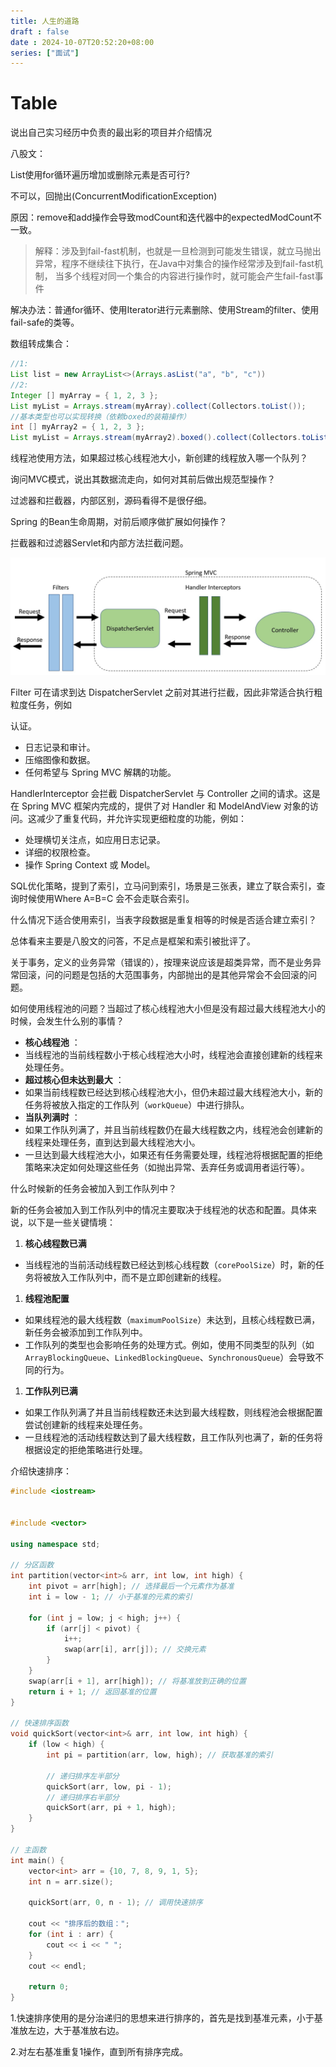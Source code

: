 ```yaml
---
title: 人生的道路
draft : false
date : 2024-10-07T20:52:20+08:00
series: ["面试"]
---
```

# Table

说出自己实习经历中负责的最出彩的项目并介绍情况

八股文：

List使用for循环遍历增加或删除元素是否可行?

不可以，回抛出(ConcurrentModificationException)

原因：remove和add操作会导致modCount和迭代器中的expectedModCount不一致。

> 解释：涉及到fail-fast机制，也就是一旦检测到可能发生错误，就立马抛出异常，程序不继续往下执行，在Java中对集合的操作经常涉及到fail-fast机制，
> 当多个线程对同一个集合的内容进行操作时，就可能会产生fail-fast事件

解决办法：普通for循环、使用Iterator进行元素删除、使用Stream的filter、使用fail-safe的类等。

数组转成集合：

```java
//1:
List list = new ArrayList<>(Arrays.asList("a", "b", "c"))
//2:
Integer [] myArray = { 1, 2, 3 };
List myList = Arrays.stream(myArray).collect(Collectors.toList());
//基本类型也可以实现转换（依赖boxed的装箱操作）
int [] myArray2 = { 1, 2, 3 };
List myList = Arrays.stream(myArray2).boxed().collect(Collectors.toList());
```

线程池使用方法，如果超过核心线程池大小，新创建的线程放入哪一个队列？

询问MVC模式，说出其数据流走向，如何对其前后做出规范型操作？

过滤器和拦截器，内部区别，源码看得不是很仔细。

Spring 的Bean生命周期，对前后顺序做扩展如何操作？

拦截器和过滤器Servlet和内部方法拦截问题。

![拦截器和过滤器](featured.png)

Filter 可在请求到达 DispatcherServlet 之前对其进行拦截，因此非常适合执行粗粒度任务，例如

认证。

- 日志记录和审计。
- 压缩图像和数据。
- 任何希望与 Spring MVC 解耦的功能。

HandlerInterceptor 会拦截 DispatcherServlet 与 Controller 之间的请求。这是在 Spring MVC 框架内完成的，提供了对 Handler 和 ModelAndView 对象的访问。这减少了重复代码，并允许实现更细粒度的功能，例如：

- 处理横切关注点，如应用日志记录。
- 详细的权限检查。
- 操作 Spring Context 或 Model。

SQL优化策略，提到了索引，立马问到索引，场景是三张表，建立了联合索引，查询时候使用Where A=B=C 会不会走联合索引。

什么情况下适合使用索引，当表字段数据是重复相等的时候是否适合建立索引？

总体看来主要是八股文的问答，不足点是框架和索引被批评了。

关于事务，定义的业务异常（错误的），按理来说应该是超类异常，而不是业务异常回滚，问的问题是包括的大范围事务，内部抛出的是其他异常会不会回滚的问题。

如何使用线程池的问题？当超过了核心线程池大小但是没有超过最大线程池大小的时候，会发生什么别的事情？

* **核心线程池** ：
* 当线程池的当前线程数小于核心线程池大小时，线程池会直接创建新的线程来处理任务。
* **超过核心但未达到最大** ：
* 如果当前线程数已经达到核心线程池大小，但仍未超过最大线程池大小，新的任务将被放入指定的工作队列（`workQueue`）中进行排队。
* **当队列满时** ：
* 如果工作队列满了，并且当前线程数仍在最大线程数之内，线程池会创建新的线程来处理任务，直到达到最大线程池大小。
* 一旦达到最大线程池大小，如果还有任务需要处理，线程池将根据配置的拒绝策略来决定如何处理这些任务（如抛出异常、丢弃任务或调用者运行等）。

什么时候新的任务会被加入到工作队列中？

新的任务会被加入到工作队列中的情况主要取决于线程池的状态和配置。具体来说，以下是一些关键情境：

1. **核心线程数已满**

* 当线程池的当前活动线程数已经达到核心线程数（`corePoolSize`）时，新的任务将被放入工作队列中，而不是立即创建新的线程。

1. **线程池配置**

* 如果线程池的最大线程数（`maximumPoolSize`）未达到，且核心线程数已满，新任务会被添加到工作队列中。
* 工作队列的类型也会影响任务的处理方式。例如，使用不同类型的队列（如 `ArrayBlockingQueue`、`LinkedBlockingQueue`、`SynchronousQueue`）会导致不同的行为。

1. **工作队列已满**

* 如果工作队列满了并且当前线程数还未达到最大线程数，则线程池会根据配置尝试创建新的线程来处理任务。
* 一旦线程池的活动线程数达到了最大线程数，且工作队列也满了，新的任务将根据设定的拒绝策略进行处理。

介绍快速排序：

```cpp
#include <iostream>


#include <vector>

using namespace std;

// 分区函数
int partition(vector<int>& arr, int low, int high) {
    int pivot = arr[high]; // 选择最后一个元素作为基准
    int i = low - 1; // 小于基准的元素的索引

    for (int j = low; j < high; j++) {
        if (arr[j] < pivot) {
            i++;
            swap(arr[i], arr[j]); // 交换元素
        }
    }
    swap(arr[i + 1], arr[high]); // 将基准放到正确的位置
    return i + 1; // 返回基准的位置
}

// 快速排序函数
void quickSort(vector<int>& arr, int low, int high) {
    if (low < high) {
        int pi = partition(arr, low, high); // 获取基准的索引

        // 递归排序左半部分
        quickSort(arr, low, pi - 1);
        // 递归排序右半部分
        quickSort(arr, pi + 1, high);
    }
}

// 主函数
int main() {
    vector<int> arr = {10, 7, 8, 9, 1, 5};
    int n = arr.size();

    quickSort(arr, 0, n - 1); // 调用快速排序

    cout << "排序后的数组：";
    for (int i : arr) {
        cout << i << " ";
    }
    cout << endl;

    return 0;
}
```

1.快速排序使用的是分治递归的思想来进行排序的，首先是找到基准元素，小于基准放左边，大于基准放右边。

2.对左右基准重复1操作，直到所有排序完成。
